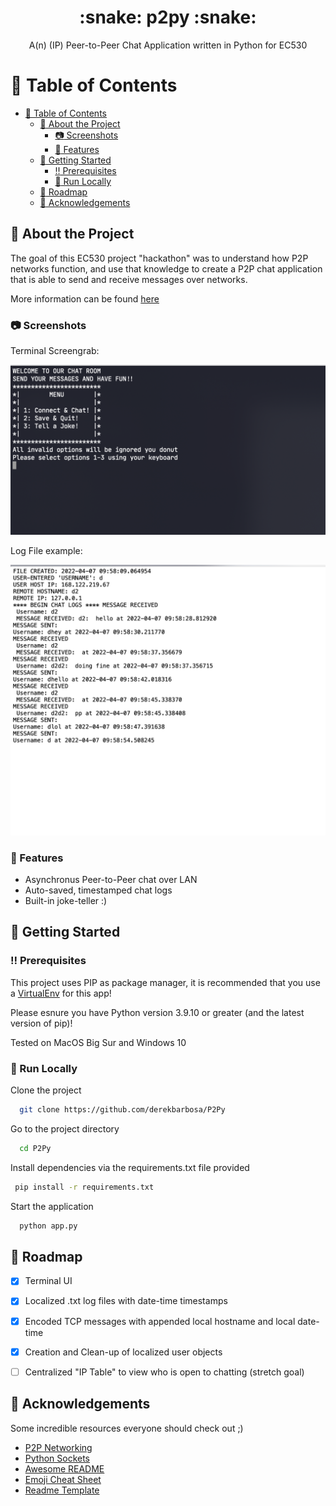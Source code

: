 <!--
Hey, thanks for using the awesome-readme-template template.  
If you have any enhancements, then fork this project and create a pull request 
or just open an issue with the label "enhancement".

Don't forget to give this project a star for additional support ;)
Maybe you can mention me or this repo in the acknowledgements too
-->
<div align="center">

  <h1>:snake: p2py :snake:</h1>
  
  <p>
    A(n) (IP) Peer-to-Peer Chat Application written in Python for EC530
  </p>
  
</div>


<!-- Table of Contents -->
# :notebook_with_decorative_cover: Table of Contents

- [:notebook_with_decorative_cover: Table of Contents](#notebook_with_decorative_cover-table-of-contents)
  - [:star2: About the Project](#star2-about-the-project)
    - [:camera: Screenshots](#camera-screenshots)
    - [:dart: Features](#dart-features)
  - [:toolbox: Getting Started](#toolbox-getting-started)
    - [:bangbang: Prerequisites](#bangbang-prerequisites)
    - [:running: Run Locally](#running-run-locally)
  - [:compass: Roadmap](#compass-roadmap)
  - [:gem: Acknowledgements](#gem-acknowledgements)

  

<!-- About the Project -->
## :star2: About the Project

The goal of this EC530 project "hackathon" was to understand how P2P networks function, and use that knowledge to create a P2P chat application that is able to send and receive messages over networks.

More information can be found [here](https://docs.google.com/presentation/d/1abC3gaqgNzYtCQxYuvATGqdxt4zt9GU_XAmyPMJ8on4/edit#slide=id.gce96e2614d_0_60)

<!-- Screenshots -->
### :camera: Screenshots

Terminal Screengrab:
<div align="center"> 
  <img src="./assets/consolescreen.png" alt="Terminal ScreenGrab" />
</div>

Log File example:
<div align="center"> 
  <img src="./assets/chatlogscreen.png" alt="Text ScreenGrab" />
</div>

<!-- Features -->
### :dart: Features

- Asynchronus Peer-to-Peer chat over LAN
- Auto-saved, timestamped chat logs
- Built-in joke-teller :)


<!-- Getting Started -->
## 	:toolbox: Getting Started

<!-- Prerequisites -->
### :bangbang: Prerequisites

This project uses PIP as package manager, it is recommended that you use a [VirtualEnv](https://docs.python.org/3/library/venv.html) for this app!

Please esnure you have Python version 3.9.10 or greater (and the latest version of pip)!

Tested on MacOS Big Sur and Windows 10

   
<!-- Run Locally -->
### :running: Run Locally

Clone the project

```bash
  git clone https://github.com/derekbarbosa/P2Py
```

Go to the project directory

```bash
  cd P2Py
```

Install dependencies via the requirements.txt file provided
```bash
 pip install -r requirements.txt
```

Start the application

```bash
  python app.py
```

<!-- Roadmap -->
## :compass: Roadmap

* [x] Terminal UI
* [x] Localized .txt log files with date-time timestamps
* [x] Encoded TCP messages with appended local hostname and local date-time
* [x] Creation and Clean-up of localized user objects
* [ ] Centralized "IP Table" to view who is open to chatting (stretch goal)


<!-- Acknowledgments -->
## :gem: Acknowledgements

Some incredible resources everyone should check out ;) 
 - [P2P Networking](https://link.springer.com/content/pdf/10.1007/s42979-020-00315-8.pdf)
 - [Python Sockets](https://realpython.com/python-sockets/)
 - [Awesome README](https://github.com/matiassingers/awesome-readme)
 - [Emoji Cheat Sheet](https://github.com/ikatyang/emoji-cheat-sheet/blob/master/README.md#travel--places)
 - [Readme Template](https://github.com/othneildrew/Best-README-Template)

